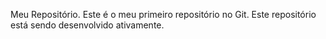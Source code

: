 Meu Repositório.
Este é o meu primeiro repositório no Git.
Este repositório está sendo desenvolvido ativamente.